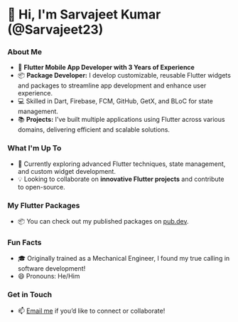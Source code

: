 # 👋 Hi, I'm Sarvajeet Kumar (@Sarvajeet23)

### About Me
- 🚀 **Flutter Mobile App Developer with 3 Years of Experience**
- 📦 **Package Developer:** I develop customizable, reusable Flutter widgets and packages to streamline app development and enhance user experience.
- 💻 Skilled in Dart, Firebase, FCM, GitHub, GetX, and BLoC for state management.
- 📚 **Projects:** I’ve built multiple applications using Flutter across various domains, delivering efficient and scalable solutions.

### What I'm Up To
- 🌱 Currently exploring advanced Flutter techniques, state management, and custom widget development.
- 💡 Looking to collaborate on **innovative Flutter projects** and contribute to open-source.

### My Flutter Packages
- 📦 You can check out my published packages on [pub.dev](https://pub.dev/my-packages).

### Fun Facts
- 🎓 Originally trained as a Mechanical Engineer, I found my true calling in software development!
- 😄 Pronouns: He/Him

### Get in Touch
- 📫 [Email me](mailto:skshibooofficial@gmail.com) if you’d like to connect or collaborate!

<!---
Sarvajeet23/Sarvajeet23 is a ✨ special ✨ repository because its `README.md` (this file) appears on your GitHub profile.
--->
